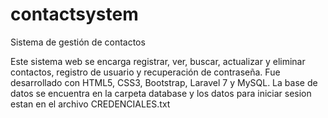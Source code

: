 # contactsystem
Sistema de gestión de contactos

Este sistema web se encarga registrar, ver, buscar, actualizar y eliminar contactos, registro de usuario y recuperación de contraseña. Fue desarrollado con HTML5, CSS3, Bootstrap, Laravel 7 y MySQL. La base de datos se encuentra en la carpeta database y los datos para iniciar sesion estan en el archivo CREDENCIALES.txt
